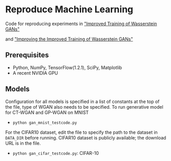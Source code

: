 Reproduce Machine Learning
=====================================

Code for reproducing experiments in ["Improved Training of Wasserstein GANs"](https://arxiv.org/abs/1704.00028)

and ["Improving the Improved Training of Wasserstein GANs"](https://openreview.net/pdf?id=SJx9GQb0-)



## Prerequisites

- Python, NumPy, TensorFlow(1.2.1), SciPy, Matplotlib
- A recent NVIDIA GPU

## Models

Configuration for all models is specified in a list of constants at the top of
the file, type of WGAN also needs to be specified. To run generative model for CT-WGAN and GP-WGAN on MNIST

- `python gan_mnist_testcode.py`

For the CIFAR10 dataset, edit the file to specify the path to the dataset in
`DATA_DIR` before running. CIFAR10 dataset is publicly available; the
download URL is in the file.

- `python gan_cifar_testcode.py`: CIFAR-10